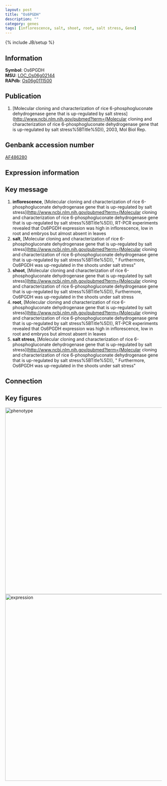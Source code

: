 ```yaml
---
layout: post
title: "Os6PGDH"
description: ""
category: genes
tags: [inflorescence, salt, shoot, root, salt stress, Gene]
---
```

{% include JB/setup %}

## Information
__Symbol__: Os6PGDH  
__MSU__: [LOC_Os06g02144](http://rice.plantbiology.msu.edu/cgi-bin/ORF_infopage.cgi?orf=LOC_Os06g02144)  
__RAPdb__: [Os06g0111500](http://rapdb.dna.affrc.go.jp/viewer/gbrowse_details/irgsp1?name=Os06g0111500)  

## Publication
1. [Molecular cloning and characterization of rice 6-phosphogluconate dehydrogenase gene that is up-regulated by salt stress](http://www.ncbi.nlm.nih.gov/pubmed?term=(Molecular cloning and characterization of rice 6-phosphogluconate dehydrogenase gene that is up-regulated by salt stress%5BTitle%5D)), 2003, Mol Biol Rep.

## Genbank accession number
[AF486280](http://www.ncbi.nlm.nih.gov/nuccore/AF486280)

## Expression information

## Key message
1. __inflorescence__, [Molecular cloning and characterization of rice 6-phosphogluconate dehydrogenase gene that is up-regulated by salt stress](http://www.ncbi.nlm.nih.gov/pubmed?term=(Molecular cloning and characterization of rice 6-phosphogluconate dehydrogenase gene that is up-regulated by salt stress%5BTitle%5D)),  RT-PCR experiments revealed that Os6PGDH expression was high in inflorescence, low in root and embryos but almost absent in leaves
2. __salt__, [Molecular cloning and characterization of rice 6-phosphogluconate dehydrogenase gene that is up-regulated by salt stress](http://www.ncbi.nlm.nih.gov/pubmed?term=(Molecular cloning and characterization of rice 6-phosphogluconate dehydrogenase gene that is up-regulated by salt stress%5BTitle%5D)), " Furthermore, Os6PGDH was up-regulated in the shoots under salt stress"
3. __shoot__, [Molecular cloning and characterization of rice 6-phosphogluconate dehydrogenase gene that is up-regulated by salt stress](http://www.ncbi.nlm.nih.gov/pubmed?term=(Molecular cloning and characterization of rice 6-phosphogluconate dehydrogenase gene that is up-regulated by salt stress%5BTitle%5D)),  Furthermore, Os6PGDH was up-regulated in the shoots under salt stress
4. __root__, [Molecular cloning and characterization of rice 6-phosphogluconate dehydrogenase gene that is up-regulated by salt stress](http://www.ncbi.nlm.nih.gov/pubmed?term=(Molecular cloning and characterization of rice 6-phosphogluconate dehydrogenase gene that is up-regulated by salt stress%5BTitle%5D)),  RT-PCR experiments revealed that Os6PGDH expression was high in inflorescence, low in root and embryos but almost absent in leaves
5. __salt stress__, [Molecular cloning and characterization of rice 6-phosphogluconate dehydrogenase gene that is up-regulated by salt stress](http://www.ncbi.nlm.nih.gov/pubmed?term=(Molecular cloning and characterization of rice 6-phosphogluconate dehydrogenase gene that is up-regulated by salt stress%5BTitle%5D)), " Furthermore, Os6PGDH was up-regulated in the shoots under salt stress"

## Connection

## Key figures
<img src="http://ricencode.github.io/images/Os6PGDH.pheno.png" alt="phenotype"  style="width: 600px;"/>

<img src="http://ricencode.github.io/images/Os6PGDH.exp.png" alt="expression"  style="width: 600px;"/>


